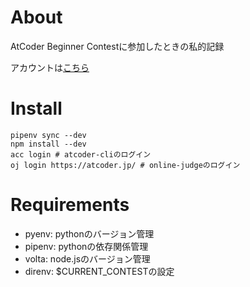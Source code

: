 # About
AtCoder Beginner Contestに参加したときの私的記録

アカウントは[こちら](https://atcoder.jp/users/chouxcreams)

# Install

```shell
pipenv sync --dev
npm install --dev
acc login # atcoder-cliのログイン
oj login https://atcoder.jp/ # online-judgeのログイン
```

# Requirements
- pyenv: pythonのバージョン管理
- pipenv: pythonの依存関係管理
- volta: node.jsのバージョン管理
- direnv: $CURRENT_CONTESTの設定